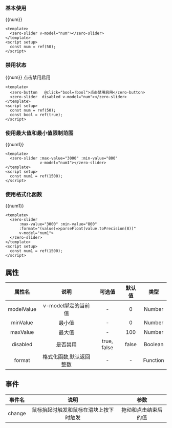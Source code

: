 <script setup>
import {ref} from 'vue';
import zeroSlider from "@/slider/zeroSlider.vue";
import zeroButton from "@/button/zeroButton.vue";
const num = ref(50);
const num1 = ref(1500);
const bool = ref(true);
</script>

### 基本使用
<div style="margin: 10px 0;">{{num}}</div>
<zero-slider styler="margin:10px 0;" v-model="num"></zero-slider>
  
```vue
<template>
  <zero-slider v-model="num"></zero-slider>
</template>
<script setup>
  const num = ref(50);
</script>
```

### 禁用状态
<div style="margin: 10px 0;">
<span >{{num}}</span>
<zero-button   @click="bool=!bool">点击禁用启用</zero-button></div>
<zero-slider :disabled="bool" styler="margin:10px 0;" v-model="num"></zero-slider>

```vue
<template>
  <zero-button   @click="bool=!bool">点击禁用启用</zero-button>
  <zero-slider  disabled v-model="num"></zero-slider>
</template>
<script setup>
  const num = ref(50);
  const bool = ref(true);
</script>
```

### 使用最大值和最小值限制范围
<div style="margin: 10px 0;">{{num1}}</div>
<zero-slider :max-value="3000" :min-value="800"  
v-model="num1"></zero-slider>

```vue
<template>
  <zero-slider :max-value="3000" :min-value="800"
               v-model="num1"></zero-slider>
</template>
<script setup>
  const num1 = ref(1500);
</script>
```

### 使用格式化函数
<div style="margin: 10px 0;">{{num1}}</div>
<zero-slider :max-value="3000" :min-value="800"  
:format="(value)=>parseFloat(value.toPrecision(8))"
v-model="num1"></zero-slider>

```vue
<template>
  <zero-slider 
      :max-value="3000" :min-value="800" 
      :format="(value)=>parseFloat(value.toPrecision(8))" 
      v-model="num1">
  </zero-slider>
</template>
<script setup>
  const num1 = ref(1500);
</script>
```

## 属性

|    属性名     |      说明       |     可选值     |  默认值  |    类型    |
|:----------:|:-------------:|:-----------:|:-----:|:--------:|
| modelValue | v-model绑定的当前值 |      -      |   0   |  Number  |
|  minValue  |      最小值      |      -      |   0   |  Number  |
|  maxValue  |      最大值      |      -      |  100  |  Number  |
|  disabled  |     是否禁用      | true, false | false | Boolean  | 
|   format   | 格式化函数,默认返回整数  |      -      |   -   | Function |

## 事件
|    事件名     |         说明          |       参数       | 
|:----------:|:-------------------:|:--------------:|
| change | 鼠标抬起时触发和鼠标在滑块上按下时触发 | 拖动和点击结束后的值 |